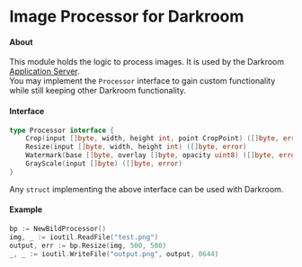 # Image Processor for Darkroom

#### About
This module holds the logic to process images. It is used by the Darkroom [Application Server](https://github.com/gojek/darkroom).  
You may implement the `Processor` interface to gain custom functionality while still keeping other Darkroom functionality.

#### Interface
```go
type Processor interface {
	Crop(input []byte, width, height int, point CropPoint) ([]byte, error)
	Resize(input []byte, width, height int) ([]byte, error)
	Watermark(base []byte, overlay []byte, opacity uint8) ([]byte, error)
	GrayScale(input []byte) ([]byte, error)
}
```
Any `struct` implementing the above interface can be used with Darkroom.

#### Example

```go
bp := NewBildProcessor()
img, _ := ioutil.ReadFile("test.png")
output, err := bp.Resize(img, 500, 500)
_, _ := ioutil.WriteFile("output.png", output, 0644)
```